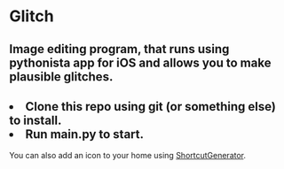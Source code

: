 <h1>Glitch</h1>
<h2>Image editing program, that runs using pythonista app for iOS and allows you to make plausible glitches.</h2>
<h2><li>Clone this repo using git (or something else) to install.</li>
<li>Run main.py to start.</li></h2>
You can also add an icon to your home using <a href="https://gist.github.com/omz/7870550">ShortcutGenerator</a>.
